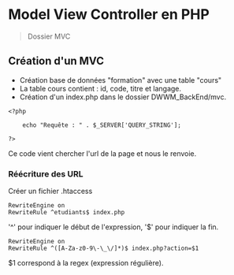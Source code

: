# Model View Controller en PHP

> Dossier MVC

## Création d'un MVC
- Création base de données "formation" avec une table "cours"
- La table cours contient : id, code, titre et langage.
- Création d'un index.php dans le dossier DWWM_BackEnd/mvc.
```
<?php 

    echo "Requête : " . $_SERVER['QUERY_STRING'];

?>
```
Ce code vient chercher l'url de la page et nous le renvoie.

### Réécriture des URL
Créer un fichier .htaccess 
```
RewriteEngine on
RewriteRule ^etudiants$ index.php
```
'^' pour indiquer le début de l'expression, '\$' pour indiquer la fin.
```
RewriteEngine on
RewriteRule ^([A-Za-z0-9\-\_\/]*)$ index.php?action=$1
```
$1 correspond à la regex (expression régulière).
